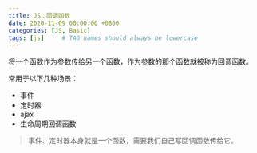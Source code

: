 ```yaml
---
title: JS：回调函数
date: 2020-11-09 00:00:00 +0800
categories: [JS, Basic]
tags: [js]     # TAG names should always be lowercase
---
```


将一个函数作为参数传给另一个函数，作为参数的那个函数就被称为回调函数。

常用于以下几种场景：

- 事件
- 定时器
- ajax
- 生命周期回调函数

> 事件、定时器本身就是一个函数，需要我们自己写回调函数传给它。
